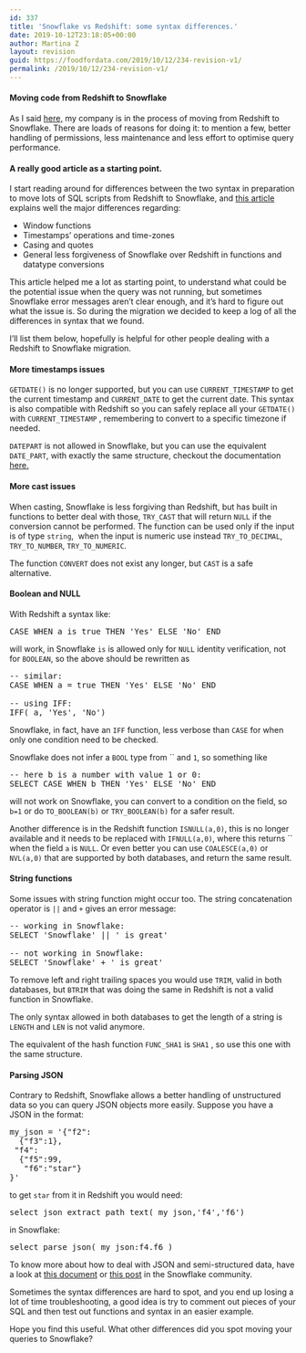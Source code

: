 ```yaml
---
id: 337
title: 'Snowflake vs Redshift: some syntax differences.'
date: 2019-10-12T23:18:05+00:00
author: Martina Z
layout: revision
guid: https://foodfordata.com/2019/10/12/234-revision-v1/
permalink: /2019/10/12/234-revision-v1/
---
```

#### Moving code from Redshift to Snowflake

As I said <a rel="noreferrer noopener" aria-label="here, (opens in a new tab)" href="https://foodfordata.com/2019/09/29/querying-a-snowflake-database/" target="_blank">here,</a> my company is in the process of moving from Redshift to Snowflake. There are loads of reasons for doing it: to mention a few, better handling of permissions, less maintenance and less effort to optimise query performance.

#### A really good article as a starting point.

I start reading around for differences between the two syntax in preparation to move lots of SQL scripts from Redshift to Snowflake, and <a rel="noreferrer noopener" aria-label="this article (opens in a new tab)" href="https://medium.com/@jthandy/how-compatible-are-redshift-and-snowflakes-sql-syntaxes-c2103a43ae84" target="_blank">this article</a> explains well the major differences regarding:

  * Window functions
  * Timestamps&#8217; operations and time-zones
  * Casing and quotes
  * General less forgiveness of Snowflake over Redshift in functions and datatype conversions

This article helped me a lot as starting point, to understand what could be the potential issue when the query was not running, but sometimes Snowflake error messages aren&#8217;t clear enough, and it&#8217;s hard to figure out what the issue is. So during the migration we decided to keep a log of all the differences in syntax that we found.

I&#8217;ll list them below, hopefully is helpful for other people dealing with a Redshift to Snowflake migration.

#### More timestamps issues

`GETDATE()` is no longer supported, but you can use `CURRENT_TIMESTAMP` to get the current timestamp and `CURRENT_DATE` to get the current date. This syntax is also compatible with Redshift so you can safely replace all your `GETDATE()` with `CURRENT_TIMESTAMP` , remembering to convert to a specific timezone if needed.

`DATEPART` is not allowed in Snowflake, but you can use the equivalent `DATE_PART`, with exactly the same structure, checkout the documentation <a rel="noreferrer noopener" aria-label="here. (opens in a new tab)" href="https://docs.snowflake.net/manuals/sql-reference/functions/date_part.html" target="_blank">here.</a> 

#### More cast issues

When casting, Snowflake is less forgiving than Redshift, but has built in functions to better deal with those, `TRY_CAST` that will return `NULL` if the conversion cannot be performed. The function can be used only if the input is of type `string`, &nbsp;when the input is numeric use instead `TRY_TO_DECIMAL`, `TRY_TO_NUMBER`, `TRY_TO_NUMERIC`. 

The function `CONVERT` does not exist any longer, but `CAST` is a safe alternative.

#### Boolean and NULL

With Redshift a syntax like: 

<pre class="EnlighterJSRAW" data-enlighter-language="sql" data-enlighter-theme="" data-enlighter-highlight="" data-enlighter-linenumbers="" data-enlighter-lineoffset="" data-enlighter-title="" data-enlighter-group="">CASE WHEN a is true THEN 'Yes' ELSE 'No' END </pre>

will work, in Snowflake `is` is allowed only for `NULL` identity verification, not for `BOOLEAN`, so the above should be rewritten as

<pre class="EnlighterJSRAW" data-enlighter-language="sql" data-enlighter-theme="" data-enlighter-highlight="" data-enlighter-linenumbers="" data-enlighter-lineoffset="" data-enlighter-title="" data-enlighter-group="">-- similar:
CASE WHEN a = true THEN 'Yes' ELSE 'No' END

-- using IFF:
IFF( a, 'Yes', 'No')</pre>

Snowflake, in fact, have an `IFF` function, less verbose than `CASE` for when only one condition need to be checked.

Snowflake does not infer a `BOOL` type from `` and `1`, so something like 

<pre class="EnlighterJSRAW" data-enlighter-language="sql" data-enlighter-theme="" data-enlighter-highlight="" data-enlighter-linenumbers="" data-enlighter-lineoffset="" data-enlighter-title="" data-enlighter-group="">-- here b is a number with value 1 or 0:
SELECT CASE WHEN b THEN 'Yes' ELSE 'No' END</pre>

will not work on Snowflake, you can convert to a condition on the field, so `b=1` or do `TO_BOOLEAN(b)` or `TRY_BOOLEAN(b)` for a safer result.

Another difference is in the Redshift function `ISNULL(a,0)`, this is no longer available and it needs to be replaced with `IFNULL(a,0)`, where this returns `` when the field `a` is `NULL`. Or even better you can use `COALESCE(a,0)` or `NVL(a,0)` that are supported by both databases, and return the same result.

#### String functions

Some issues with string function might occur too. The string concatenation operator is `||` and `+` gives an error message:

<pre class="EnlighterJSRAW" data-enlighter-language="sql" data-enlighter-theme="" data-enlighter-highlight="" data-enlighter-linenumbers="" data-enlighter-lineoffset="" data-enlighter-title="" data-enlighter-group="">-- working in Snowflake:
SELECT 'Snowflake' || ' is great' 

-- not working in Snowflake:
SELECT 'Snowflake' + ' is great'</pre>

To remove left and right trailing spaces you would use `TRIM`, valid in both databases, but `BTRIM` that was doing the same in Redshift is not a valid function in Snowflake.

The only syntax allowed in both databases to get the length of a string is `LENGTH` and `LEN` is not valid anymore.

The equivalent of the hash function `FUNC_SHA1` is `SHA1` , so use this one with the same structure.

#### Parsing JSON

Contrary to Redshift, Snowflake allows a better handling of unstructured data so you can query JSON objects more easily. Suppose you have a JSON in the format:

<pre class="EnlighterJSRAW" data-enlighter-language="sql" data-enlighter-theme="" data-enlighter-highlight="" data-enlighter-linenumbers="" data-enlighter-lineoffset="" data-enlighter-title="" data-enlighter-group="">my_json = '{"f2":
  {"f3":1},
 "f4":
  {"f5":99,
   "f6":"star"}
}'</pre>

to get `star` from it in Redshift you would need:

<pre class="EnlighterJSRAW" data-enlighter-language="sql" data-enlighter-theme="" data-enlighter-highlight="" data-enlighter-linenumbers="" data-enlighter-lineoffset="" data-enlighter-title="" data-enlighter-group="">select json_extract_path_text( my_json,'f4','f6')</pre>

in Snowflake:

<pre class="EnlighterJSRAW" data-enlighter-language="sql" data-enlighter-theme="" data-enlighter-highlight="" data-enlighter-linenumbers="" data-enlighter-lineoffset="" data-enlighter-title="" data-enlighter-group="">select parse_json( my_json:f4.f6 )</pre>

To know more about how to deal with JSON and semi-structured data, have a look at [this document](https://docs.snowflake.net/manuals/user-guide/querying-semistructured.html) or [this post](https://community.snowflake.com/s/article/json-data-parsing-in-snowflake) in the Snowflake community.

Sometimes the syntax differences are hard to spot, and you end up losing a lot of time troubleshooting, a good idea is try to comment out pieces of your SQL and then test out functions and syntax in an easier example.

Hope you find this useful. What other differences did you spot moving your queries to Snowflake?
